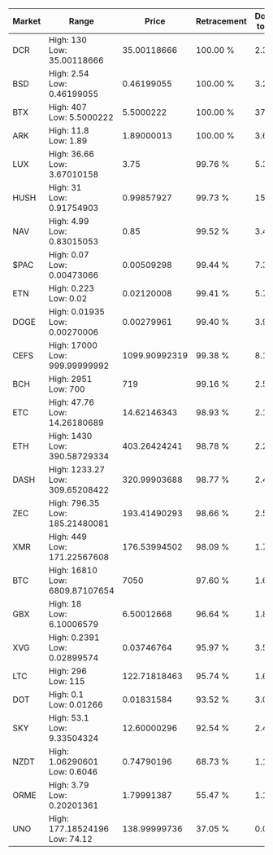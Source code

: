| Market | Range | Price| Retracement | Doubles to 50% |
| --- | --- | --- | --- | --- |
| DCR | High: 130<br />Low: 35.00118666 | 35.00118666 | 100.00 % | 2.36 |
| BSD | High: 2.54<br />Low: 0.46199055 | 0.46199055 | 100.00 % | 3.25 |
| BTX | High: 407<br />Low: 5.5000222 | 5.5000222 | 100.00 % | 37.50 |
| ARK | High: 11.8<br />Low: 1.89 | 1.89000013 | 100.00 % | 3.62 |
| LUX | High: 36.66<br />Low: 3.67010158 | 3.75 | 99.76 % | 5.38 |
| HUSH | High: 31<br />Low: 0.91754903 | 0.99857927 | 99.73 % | 15.98 |
| NAV | High: 4.99<br />Low: 0.83015053 | 0.85 | 99.52 % | 3.42 |
| $PAC | High: 0.07<br />Low: 0.00473066 | 0.00509298 | 99.44 % | 7.34 |
| ETN | High: 0.223<br />Low: 0.02 | 0.02120008 | 99.41 % | 5.73 |
| DOGE | High: 0.01935<br />Low: 0.00270006 | 0.00279961 | 99.40 % | 3.94 |
| CEFS | High: 17000<br />Low: 999.99999992 | 1099.90992319 | 99.38 % | 8.18 |
| BCH | High: 2951<br />Low: 700 | 719 | 99.16 % | 2.54 |
| ETC | High: 47.76<br />Low: 14.26180689 | 14.62146343 | 98.93 % | 2.12 |
| ETH | High: 1430<br />Low: 390.58729334 | 403.26424241 | 98.78 % | 2.26 |
| DASH | High: 1233.27<br />Low: 309.65208422 | 320.99903688 | 98.77 % | 2.40 |
| ZEC | High: 796.35<br />Low: 185.21480081 | 193.41490293 | 98.66 % | 2.54 |
| XMR | High: 449<br />Low: 171.22567608 | 176.53994502 | 98.09 % | 1.76 |
| BTC | High: 16810<br />Low: 6809.87107654 | 7050 | 97.60 % | 1.68 |
| GBX | High: 18<br />Low: 6.10006579 | 6.50012668 | 96.64 % | 1.85 |
| XVG | High: 0.2391<br />Low: 0.02899574 | 0.03746764 | 95.97 % | 3.58 |
| LTC | High: 296<br />Low: 115 | 122.71818463 | 95.74 % | 1.67 |
| DOT | High: 0.1<br />Low: 0.01266 | 0.01831584 | 93.52 % | 3.08 |
| SKY | High: 53.1<br />Low: 9.33504324 | 12.60000296 | 92.54 % | 2.48 |
| NZDT | High: 1.06290601<br />Low: 0.6046 | 0.74790196 | 68.73 % | 1.11 |
| ORME | High: 3.79<br />Low: 0.20201361 | 1.79991387 | 55.47 % | 1.11 |
| UNO | High: 177.18524196<br />Low: 74.12 | 138.99999736 | 37.05 % | 0.00 |
